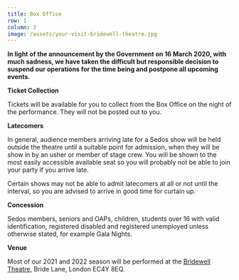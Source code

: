 ```yaml
---
title: Box Office
row: 1
column: 3
image: /assets/your-visit-bridewell-theatre.jpg
---
```

**In light of the announcement by the Government on 16 March 2020, with much sadness, we have taken the difficult but responsible decision to suspend our operations for the time being and postpone all upcoming events.**

**Ticket Collection**

Tickets will be available for you to collect from the Box Office on the night of the performance. They will not be posted out to you.

**Latecomers**

In general, audience members arriving late for a Sedos show will be held outside the theatre until a suitable point for admission, when they will be show in by an usher or member of stage crew. You will be shown to the most easily accessible available seat so you will probably not be able to join your party if you arrive late.

Certain shows may not be able to admit latecomers at all or not until the interval, so you are advised to arrive in good time for curtain up.

**Concession**

Sedos members, seniors and OAPs, children, students over 16 with valid identification, registered disabled and registered unemployed unless otherwise stated, for example Gala Nights.

**Venue**

Most of our 2021 and 2022 season will be performed at the [Bridewell Theatre,](https://sedos.l3v5y.co.uk/venues/bridewell) Bride Lane, London EC4Y 8EQ.